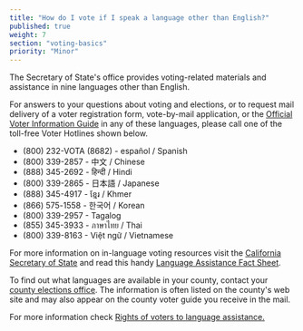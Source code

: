 ```yaml
---
title: "How do I vote if I speak a language other than English?"
published: true
weight: 7
section: "voting-basics"
priority: "Minor"
---
```

The Secretary of State's office provides voting-related materials and assistance in nine languages other than English.  

For answers to your questions about voting and elections, or to request mail delivery of a voter registration form, vote-by-mail application, or the [Official Voter Information Guide](http://www.voterguide.sos.ca.gov/) in any of these languages, please call one of the toll-free Voter Hotlines shown below.  

- (800) 232-VOTA (8682) - español / Spanish  
- (800) 339-2857 - 中文 / Chinese  
- (888) 345-2692 - हिन्दी / Hindi
- (800) 339-2865 - 日本語 / Japanese  
- (888) 345-4917 - ខ្មែរ / Khmer
- (866) 575-1558 - 한국어 / Korean  
- (800) 339-2957 - Tagalog  
- (855) 345-3933 - ภาษาไทย / Thai  
- (800) 339-8163 - Việt ngữ / Vietnamese  

For more information on in-language voting resources visit the [California Secretary of State](http://www.sos.ca.gov/elections/voting-resources/) and read this handy [Language Assistance Fact Sheet](http://advancingjustice-la.org/sites/default/files/LanguageAssistanceFactSheet.pdf).  

To find out what languages are available in your county, contact your [county elections office](#section-election-office-contact). The information is often listed on the county's web site and may also appear on the county voter guide you receive in the mail.  

For more information check [Rights of voters to language assistance.](#item-language-assistance) 
